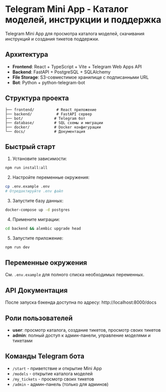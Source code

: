 # Telegram Mini App - Каталог моделей, инструкции и поддержка

Telegram Mini App для просмотра каталога моделей, скачивания инструкций и создания тикетов поддержки.

## Архитектура

- **Frontend**: React + TypeScript + Vite + Telegram Web Apps API
- **Backend**: FastAPI + PostgreSQL + SQLAlchemy
- **File Storage**: S3-совместимое хранилище с подписанными URL
- **Bot**: Python + python-telegram-bot

## Структура проекта

```
├── frontend/          # React приложение
├── backend/           # FastAPI сервер
├── bot/              # Telegram бот
├── database/         # SQL схемы и миграции
├── docker/           # Docker конфигурации
└── docs/             # Документация
```

## Быстрый старт

1. Установите зависимости:
```bash
npm run install:all
```

2. Настройте переменные окружения:
```bash
cp .env.example .env
# Отредактируйте .env файл
```

3. Запустите базу данных:
```bash
docker-compose up -d postgres
```

4. Примените миграции:
```bash
cd backend && alembic upgrade head
```

5. Запустите приложение:
```bash
npm run dev
```

## Переменные окружения

См. `.env.example` для полного списка необходимых переменных.

## API Документация

После запуска бэкенда доступна по адресу: http://localhost:8000/docs

## Роли пользователей

- **user**: просмотр каталога, создание тикетов, просмотр своих тикетов
- **admin**: полный доступ к админ-панели, управление моделями и тикетами

## Команды Telegram бота

- `/start` - приветствие и открытие Mini App
- `/models` - открытие каталога моделей
- `/my_tickets` - просмотр своих тикетов
- `/admin` - админ-панель (только для админов)

